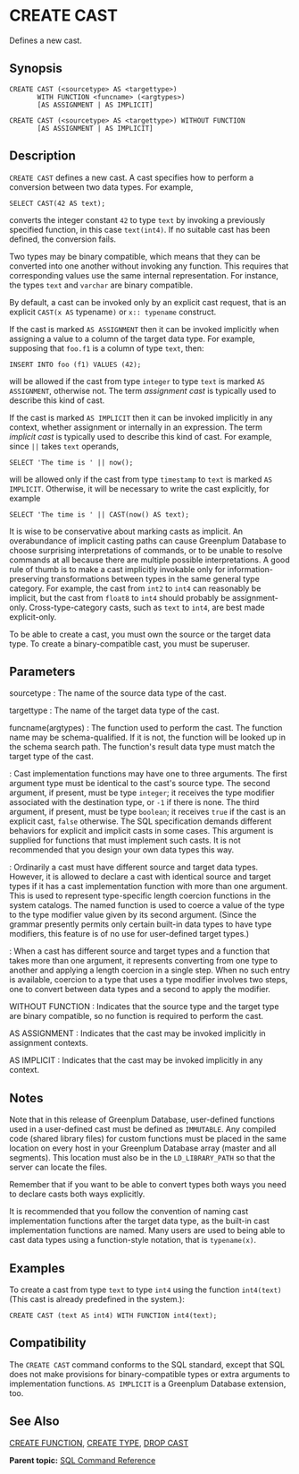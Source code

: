 # CREATE CAST 

Defines a new cast.

## Synopsis 

``` {#sql_command_synopsis}
CREATE CAST (<sourcetype> AS <targettype>) 
       WITH FUNCTION <funcname> (<argtypes>) 
       [AS ASSIGNMENT | AS IMPLICIT]

CREATE CAST (<sourcetype> AS <targettype>) WITHOUT FUNCTION 
       [AS ASSIGNMENT | AS IMPLICIT]
```

## Description 

`CREATE CAST` defines a new cast. A cast specifies how to perform a conversion between two data types. For example,

```
SELECT CAST(42 AS text);
```

converts the integer constant `42` to type `text` by invoking a previously specified function, in this case `text(int4)`. If no suitable cast has been defined, the conversion fails.

Two types may be binary compatible, which means that they can be converted into one another without invoking any function. This requires that corresponding values use the same internal representation. For instance, the types `text` and `varchar` are binary compatible.

By default, a cast can be invoked only by an explicit cast request, that is an explicit `CAST(x AS` typename`)` or `x:: typename` construct.

If the cast is marked `AS ASSIGNMENT` then it can be invoked implicitly when assigning a value to a column of the target data type. For example, supposing that `foo.f1` is a column of type `text`, then:

```
INSERT INTO foo (f1) VALUES (42);
```

will be allowed if the cast from type `integer` to type `text` is marked `AS ASSIGNMENT`, otherwise not. The term *assignment cast* is typically used to describe this kind of cast.

If the cast is marked `AS IMPLICIT` then it can be invoked implicitly in any context, whether assignment or internally in an expression. The term *implicit cast* is typically used to describe this kind of cast. For example, since `||` takes `text` operands,

```
SELECT 'The time is ' || now();
```

will be allowed only if the cast from type `timestamp` to `text` is marked `AS IMPLICIT`. Otherwise, it will be necessary to write the cast explicitly, for example

```
SELECT 'The time is ' || CAST(now() AS text);
```

It is wise to be conservative about marking casts as implicit. An overabundance of implicit casting paths can cause Greenplum Database to choose surprising interpretations of commands, or to be unable to resolve commands at all because there are multiple possible interpretations. A good rule of thumb is to make a cast implicitly invokable only for information-preserving transformations between types in the same general type category. For example, the cast from `int2` to `int4` can reasonably be implicit, but the cast from `float8` to `int4` should probably be assignment-only. Cross-type-category casts, such as `text` to `int4`, are best made explicit-only.

To be able to create a cast, you must own the source or the target data type. To create a binary-compatible cast, you must be superuser.

## Parameters 

sourcetype
:   The name of the source data type of the cast.

targettype
:   The name of the target data type of the cast.

funcname\(argtypes\)
:   The function used to perform the cast. The function name may be schema-qualified. If it is not, the function will be looked up in the schema search path. The function's result data type must match the target type of the cast.

:   Cast implementation functions may have one to three arguments. The first argument type must be identical to the cast's source type. The second argument, if present, must be type `integer`; it receives the type modifier associated with the destination type, or `-1` if there is none. The third argument, if present, must be type `boolean`; it receives `true` if the cast is an explicit cast, `false` otherwise. The SQL specification demands different behaviors for explicit and implicit casts in some cases. This argument is supplied for functions that must implement such casts. It is not recommended that you design your own data types this way.

:   Ordinarily a cast must have different source and target data types. However, it is allowed to declare a cast with identical source and target types if it has a cast implementation function with more than one argument. This is used to represent type-specific length coercion functions in the system catalogs. The named function is used to coerce a value of the type to the type modifier value given by its second argument. \(Since the grammar presently permits only certain built-in data types to have type modifiers, this feature is of no use for user-defined target types.\)

:   When a cast has different source and target types and a function that takes more than one argument, it represents converting from one type to another and applying a length coercion in a single step. When no such entry is available, coercion to a type that uses a type modifier involves two steps, one to convert between data types and a second to apply the modifier.

WITHOUT FUNCTION
:   Indicates that the source type and the target type are binary compatible, so no function is required to perform the cast.

AS ASSIGNMENT
:   Indicates that the cast may be invoked implicitly in assignment contexts.

AS IMPLICIT
:   Indicates that the cast may be invoked implicitly in any context.

## Notes 

Note that in this release of Greenplum Database, user-defined functions used in a user-defined cast must be defined as `IMMUTABLE`. Any compiled code \(shared library files\) for custom functions must be placed in the same location on every host in your Greenplum Database array \(master and all segments\). This location must also be in the `LD_LIBRARY_PATH` so that the server can locate the files.

Remember that if you want to be able to convert types both ways you need to declare casts both ways explicitly.

It is recommended that you follow the convention of naming cast implementation functions after the target data type, as the built-in cast implementation functions are named. Many users are used to being able to cast data types using a function-style notation, that is `typename(x)`.

## Examples 

To create a cast from type `text` to type `int4` using the function `int4(text)` \(This cast is already predefined in the system.\):

```
CREATE CAST (text AS int4) WITH FUNCTION int4(text);
```

## Compatibility 

The `CREATE CAST` command conforms to the SQL standard, except that SQL does not make provisions for binary-compatible types or extra arguments to implementation functions. `AS IMPLICIT` is a Greenplum Database extension, too.

## See Also 

[CREATE FUNCTION](CREATE_FUNCTION.html), [CREATE TYPE](CREATE_TYPE.html), [DROP CAST](DROP_CAST.html)

**Parent topic:** [SQL Command Reference](../sql_commands/sql_ref.html)

